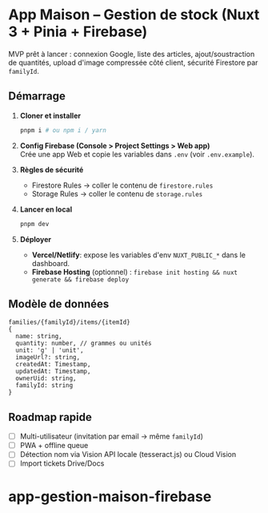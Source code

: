 
# App Maison – Gestion de stock (Nuxt 3 + Pinia + Firebase)

MVP prêt à lancer : connexion Google, liste des articles, ajout/soustraction de quantités, upload d'image compressée côté client, sécurité Firestore par `familyId`.

## Démarrage

1. **Cloner et installer**  
   ```bash
   pnpm i # ou npm i / yarn
   ```

2. **Config Firebase (Console > Project Settings > Web app)**  
   Crée une app Web et copie les variables dans `.env` (voir `.env.example`).

3. **Règles de sécurité**
   - Firestore Rules → coller le contenu de `firestore.rules`
   - Storage Rules → coller le contenu de `storage.rules`

4. **Lancer en local**  
   ```bash
   pnpm dev
   ```

5. **Déployer**
   - **Vercel/Netlify**: expose les variables d'env `NUXT_PUBLIC_*` dans le dashboard.
   - **Firebase Hosting** (optionnel) : `firebase init hosting && nuxt generate && firebase deploy`

## Modèle de données

```
families/{familyId}/items/{itemId}
{
  name: string,
  quantity: number, // grammes ou unités
  unit: 'g' | 'unit',
  imageUrl?: string,
  createdAt: Timestamp,
  updatedAt: Timestamp,
  ownerUid: string,
  familyId: string
}
```

## Roadmap rapide
- [ ] Multi-utilisateur (invitation par email → même `familyId`)
- [ ] PWA + offline queue
- [ ] Détection nom via Vision API locale (tesseract.js) ou Cloud Vision
- [ ] Import tickets Drive/Docs
# app-gestion-maison-firebase
